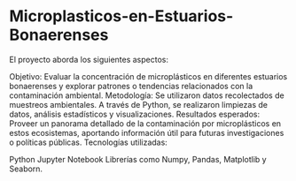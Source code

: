 # Microplasticos-en-Estuarios-Bonaerenses

El proyecto aborda los siguientes aspectos:

Objetivo: Evaluar la concentración de microplásticos en diferentes estuarios bonaerenses y explorar patrones o tendencias relacionados con la contaminación ambiental.
Metodología: Se utilizaron datos recolectados de muestreos ambientales. A través de Python, se realizaron limpiezas de datos, análisis estadísticos y visualizaciones.
Resultados esperados: Proveer un panorama detallado de la contaminación por microplásticos en estos ecosistemas, aportando información útil para futuras investigaciones o políticas públicas.
Tecnologías utilizadas:

Python
Jupyter Notebook
Librerías como Numpy, Pandas, Matplotlib y Seaborn.
